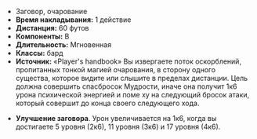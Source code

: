 - Заговор, очарование
- **Время накладывания:** 1 действие
- **Дистанция:** 60 футов
- **Компоненты:** В
- **Длительность:** Мгновенная
- **Классы:** бард
- **Источник:** «Player's handbook»
Вы извергаете поток оскорблений, пропитанных тонкой магией очарования, в сторону одного существа, которое видите или слышите в пределах дистанции. Цель должна совершить спасбросок Мудрости, иначе она получит 1к6 урона психической энергией и поме ху на следующий бросок атаки, который совершит до конца своего следующего хода.
* **Улучшение заговора**. Урон увеличивается на 1к6, когда вы достигаете 5 уровня (2к6), 11 уровня (3к6) и 17 уровня (4к6).